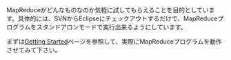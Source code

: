 MapReduceがどんなものなのか気軽に試してもらえることを目的としています。具体的には、SVNからEclipseにチェックアウトするだけで、MapReduceプログラムをスタンドアロンモードで実行出来るようにしています。

まずは[Getting Started](GettingStarted.md)ページを参照して、実際にMapReduceプログラムを動作させてみて下さい。